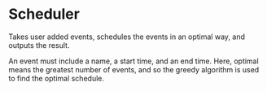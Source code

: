 # Scheduler
Takes user added events, schedules the events in an optimal way, and outputs the result.

An event must include a name, a start time, and an end time. Here, optimal means the greatest number of events, and so the greedy algorithm is used to find the optimal schedule.
